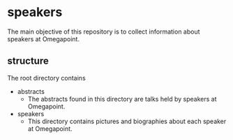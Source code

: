 # speakers
The main objective of this repository is to collect information about speakers at Omegapoint.

## structure
The root directory contains

- abstracts
    - The abstracts found in this directory are talks held by speakers at Omegapoint.  
- speakers
    - This directory contains pictures and biographies about each speaker at Omegapoint. 

